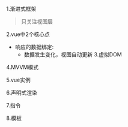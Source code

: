 1.渐进式框架
>只关注视图层

2.vue中2个核心点
>
 * 响应的数据绑定:
   * 数据发生变化，视图自动更新
3.虚拟DOM

4.MVVM模式

5.vue实例

6.声明式渲染

7.指令

8.模板